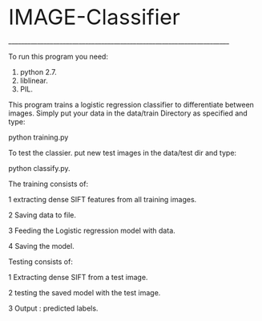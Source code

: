
<p><span style="font-size: 32pt">IMAGE-Classifier </span></p>

<p>_____________________________________________________________________</p>

<p>To run this program you need: </p>
<ol>
  <li>python 2.7. </li>
  <li>liblinear.  </li>
  <li>PIL. </li>
</ol>

<p>This program trains a logistic regression classifier to differentiate
between images. Simply put your data in the data/train Directory as specified
and type:</p>

<p id="python">python training.py</p>

<p></p>

<p>To test the classier. put new test images in the data/test dir and type:</p>

<p></p>

<p>python classify.py.</p>

<p></p>

<p>The training consists of:</p>

<p></p>

<p>1 extracting dense SIFT features from all training images.</p>

<p>2 Saving data to file.</p>

<p>3 Feeding the Logistic regression model with data.</p>

<p>4 Saving the model.</p>

<p></p>

<p>Testing consists of:</p>

<p></p>

<p>1 Extracting dense SIFT from a test image.</p>

<p>2 testing the saved model with the test image.</p>

<p>3 Output : predicted labels.</p>

<p></p>

<p></p>
</body>
</html>
